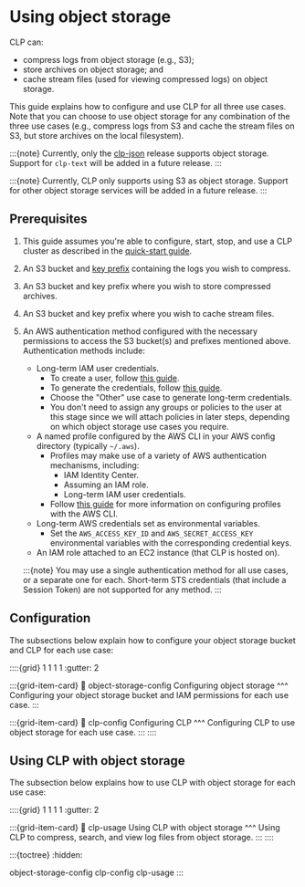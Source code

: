 # Using object storage

CLP can:

* compress logs from object storage (e.g., S3);
* store archives on object storage; and
* cache stream files (used for viewing compressed logs) on object storage.

This guide explains how to configure and use CLP for all three use cases. Note that you can choose
to use object storage for any combination of the three use cases (e.g., compress logs from S3 and
cache the stream files on S3, but store archives on the local filesystem).

:::{note}
Currently, only the [clp-json][release-choices] release supports object storage. Support for
`clp-text` will be added in a future release.
:::

:::{note}
Currently, CLP only supports using S3 as object storage. Support for other object storage services
will be added in a future release.
:::

## Prerequisites

1. This guide assumes you're able to configure, start, stop, and use a CLP cluster as described in
   the [quick-start guide](../quick-start-overview.md).
2. An S3 bucket and [key prefix][aws-key-prefixes] containing the logs you wish to compress.
3. An S3 bucket and key prefix where you wish to store compressed archives.
4. An S3 bucket and key prefix where you wish to cache stream files.
5. An AWS authentication method configured with the necessary permissions to access the
  S3 bucket(s) and prefixes mentioned above. Authentication methods include:
    * Long-term IAM user credentials.
      * To create a user, follow [this guide][aws-create-iam-user].
      * To generate the credentials, follow [this guide][aws-create-access-keys].
      * Choose the "Other" use case to generate long-term credentials.
      * You don't need to assign any groups or policies to the user at this stage since we will
        attach policies in later steps, depending on which object storage use cases you require.
    * A named profile configured by the AWS CLI in your AWS config directory (typically `~/.aws`).
      * Profiles may make use of a variety of AWS authentication mechanisms, including:
        * IAM Identity Center.
        * Assuming an IAM role.
        * Long-term IAM user credentials.
      * Follow [this guide][aws-configure-profiles] for more information on
        configuring profiles with the AWS CLI.
    * Long-term AWS credentials set as environmental variables.
      * Set the `AWS_ACCESS_KEY_ID` and `AWS_SECRET_ACCESS_KEY` environmental variables
        with the corresponding credential keys.
    * An IAM role attached to an EC2 instance (that CLP is hosted on).

    
    :::{note}
    You may use a single authentication method for all use cases, or a separate one for each.
    Short-term STS credentials (that include a Session Token) are not supported for any method.
    :::

## Configuration

The subsections below explain how to configure your object storage bucket and CLP for each use case:

::::{grid} 1 1 1 1
:gutter: 2

:::{grid-item-card}
:link: object-storage-config
Configuring object storage
^^^
Configuring your object storage bucket and IAM permissions for each use case.
:::

:::{grid-item-card}
:link: clp-config
Configuring CLP
^^^
Configuring CLP to use object storage for each use case.
:::
::::

## Using CLP with object storage

The subsection below explains how to use CLP with object storage for each use case:

::::{grid} 1 1 1 1
:gutter: 2

:::{grid-item-card}
:link: clp-usage
Using CLP with object storage
^^^
Using CLP to compress, search, and view log files from object storage.
:::
::::

:::{toctree}
:hidden:

object-storage-config
clp-config
clp-usage
:::

[aws-configure-profiles]: https://docs.aws.amazon.com/cli/v1/userguide/cli-configure-files.html
[aws-create-access-keys]: https://docs.aws.amazon.com/keyspaces/latest/devguide/create.keypair.html
[aws-create-iam-user]: https://docs.aws.amazon.com/IAM/latest/UserGuide/id_users_create.html
[aws-key-prefixes]: https://docs.aws.amazon.com/AmazonS3/latest/userguide/using-prefixes.html
[release-choices]: ../quick-start-cluster-setup/index.md#choosing-a-release
